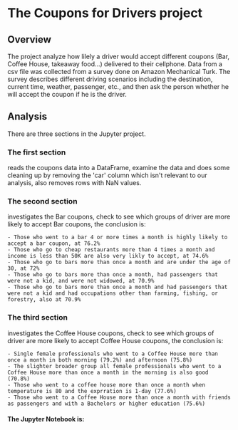 # The Coupons for Drivers project
## Overview
The project analyze how lilely a driver would accept different coupons (Bar, Coffee House, takeaway food...) delivered to their cellphone. Data from a csv file was collected from a survey done on Amazon Mechanical Turk. The survey describes different driving scenarios including the destination, current time, weather, passenger, etc., and then ask the person whether he will accept the coupon if he is the driver.

## Analysis
There are three sections in the Jupyter project.

### The first section
reads the coupons data into a DataFrame, examine the data and does some cleaning up by removing the 'car' column which isn't relevant to our analysis, also removes rows with NaN values.

### The second section
investigates the Bar coupons, check to see which groups of driver are more likely to accept Bar coupons, the conclusion is:

    - Those who went to a bar 4 or more times a month is highly likely to accept a bar coupon, at 76.2%
    - Those who go to cheap restaurants more than 4 times a month and income is less than 50K are also very likly to accept, at 74.6%
    - Those who go to bars more than once a month and are under the age of 30, at 72%
    - Those who go to bars more than once a month, had passengers that were not a kid, and were not widowed, at 70.9%
    - Those who go to bars more than once a month and had passengers that were not a kid and had occupations other than farming, fishing, or forestry, also at 70.9%

### The third section
investigates the Coffee House coupons, check to see which groups of driver are more likely to accept Coffee House coupons, the conclusion is:

    - Single female professionals who went to a Coffee House more than once a month in both morning (79.2%) and afternoon (75.8%)
    - The slighter broader group all female professionals who went to a Coffee House more than once a month in the morning is also good (70.8%)
    - Those who went to a coffee house more than once a month when temperature is 80 and the exprration is 1-day (77.6%)
    - Those who went to a Coffee House more than once a month with friends as passengers and with a Bachelors or higher education (75.6%)
    

#### The Jupyter Notebook is: 
